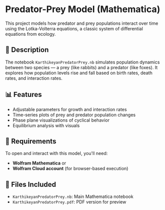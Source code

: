 # Predator-Prey Model (Mathematica)

This project models how predator and prey populations interact over time using the Lotka-Volterra equations, a classic system of differential equations from ecology.

## 📘 Description

The notebook `KarthikeyanPredatorPrey.nb` simulates population dynamics between two species — a prey (like rabbits) and a predator (like foxes). It explores how population levels rise and fall based on birth rates, death rates, and interaction rates.

## 📊 Features

- Adjustable parameters for growth and interaction rates
- Time-series plots of prey and predator population changes
- Phase plane visualizations of cyclical behavior
- Equilibrium analysis with visuals

## 🔧 Requirements

To open and interact with this model, you'll need:

- **Wolfram Mathematica** or
- **Wolfram Cloud account** (for browser-based execution)

## 📁 Files Included

- `KarthikeyanPredatorPrey.nb`: Main Mathematica notebook
- `KarthikeyanPredatorPrey.pdf`: PDF version for preview

